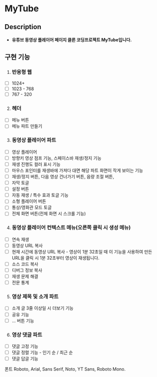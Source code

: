 # MyTube    
    
## Description    

* #### 유튜브 동영상 플레이어 페이지 클론 코딩프로젝트 MyTube입니다.
    
## 구현 기능    
    
1. ### 반응형 웹
* [ ] 1024+
* [ ] 1023 - 768
* [ ] 767 - 320<br/>

2. ### 헤더     
* [ ] 메뉴 버튼     
* [ ] 메뉴 파트 만들기<br/>

3. ### 동영상 플레이어 파트     
* [ ] 영상 플레이어
* [ ] 방향키 영상 점프 기능, 스페이스바 재생/정지 기능
* [ ] 재생 진행도 컬러 표시 기능
* [ ] 마우스 포인터를 재생바에 가져다 대면 해당 파트 화면이 작게 보이는 기능
* [ ] 재생/정지 버튼, 다음 영상 건너가기 버튼, 음량 조절 버튼, 
* [ ] 자막 토글
* [ ] 설정 버튼
* [ ] 자동 재생 / 특수 효과 토글 기능
* [ ] 소형 플레이어 버튼
* [ ] 통상/영화관 모드 토글
* [ ] 전체 화면 버튼(전체 화면 시 스크롤 기능)<br/>

4. ### 동영상 플레이어 컨텍스트 메뉴(오른쪽 클릭 시 생성 메뉴)
* [ ] 연속 재생
* [ ] 동영상 URL 복사
* [ ] 현재 시간에 동영상 URL 복사 - 영상이 1분 32초일 때 이 기능을 사용하여 만든 URL을 클릭 시 1분 32초부터 영상이 재생됩니다.
* [ ] 소스 코드 복사
* [ ] 디버그 정보 복사
* [ ] 재생 문제 해결
* [ ] 전문 통계<br/>

5. ### 영상 제목 및 소개 파트
* [ ] 소개 글 3줄 이상일 시 더보기 기능
* [ ] 공유 기능
* [ ] ... 버튼 기능<br/>

6. ### 영상 댓글 파트
* [ ] 댓글 고정 기능
* [ ] 댓글 정렬 기능 - 인기 순 / 최근 순
* [ ] 댓글 답글 기능<br/>

폰트 Roboto, Arial, Sans Serif, Noto, YT Sans, Roboto Mono.